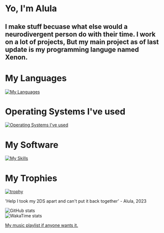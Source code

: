 # Yo, I'm Alula
## I make stuff becuase what else would a neurodivergent person do with their time. I work on a lot of projects, But my main project as of last update is my programming languge named Xenon.

# My Languages
[![My Languages](https://skillicons.dev/icons?i=c,cpp,cs,css,py,rust,html,js,ts,svelte)](https://skillicons.dev)

# Operating Systems I've used
[![Operating Systems I've used](https://skillicons.dev/icons?i=arch,linux,windows,mint)](https://skillicons.dev)

# My Software
[![My Skills](https://skillicons.dev/icons?i=codepen,git,github,neovim,robloxstudio,sublime,unity,unreal,visualstudio,vscode,deno,nodejs)](https://skillicons.dev)

# My Trophies
[![trophy](https://github-profile-trophy.vercel.app/?username=applepiecodes&theme=onedark)](https://github.com/ryo-ma/github-profile-trophy)

'Help I took my 2DS apart and can't put it back together' - Alula, 2023

![GitHub stats](https://github-readme-stats.vercel.app/api?username=applepiecodes&theme=merko&custom_title=Report%20Card)<br>
![WakaTime stats](https://github-readme-stats.vercel.app/api/wakatime?username=ApplePieCodes&theme=merko&custom_title=Time%20Wasted)<br>

<a href="https://open.spotify.com/embed/playlist/5Cxb7ZPQtg6MlHmBJr4tVD?utm_source=generator">My music playlist if anyone wants it.</a>
